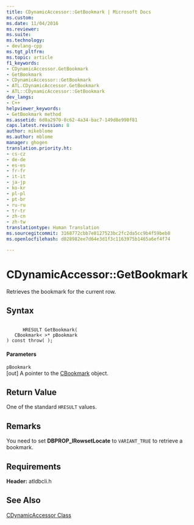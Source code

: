 ```yaml
---
title: CDynamicAccessor::GetBookmark | Microsoft Docs
ms.custom: 
ms.date: 11/04/2016
ms.reviewer: 
ms.suite: 
ms.technology:
- devlang-cpp
ms.tgt_pltfrm: 
ms.topic: article
f1_keywords:
- CDynamicAccessor.GetBookmark
- GetBookmark
- CDynamicAccessor::GetBookmark
- ATL.CDynamicAccessor.GetBookmark
- ATL::CDynamicAccessor::GetBookmark
dev_langs:
- C++
helpviewer_keywords:
- GetBookmark method
ms.assetid: 6d0a2970-0c62-4a34-bac7-149d8e990f81
caps.latest.revision: 8
author: mikeblome
ms.author: mblome
manager: ghogen
translation.priority.ht:
- cs-cz
- de-de
- es-es
- fr-fr
- it-it
- ja-jp
- ko-kr
- pl-pl
- pt-br
- ru-ru
- tr-tr
- zh-cn
- zh-tw
translationtype: Human Translation
ms.sourcegitcommit: 3168772cbb7e8127523bc2fc2da5cc9b4f59beb8
ms.openlocfilehash: d028982ee7d64e3d1f3c1163975b1465a6ef4f74

---
```

# CDynamicAccessor::GetBookmark
Retrieves the bookmark for the current row.  
  
## Syntax  
  
```  
  
      HRESULT GetBookmark(   
   CBookmark< >* pBookmark    
) const throw( );  
```  
  
#### Parameters  
 `pBookmark`  
 [out] A pointer to the [CBookmark](../../data/oledb/cbookmark-class.md) object.  
  
## Return Value  
 One of the standard `HRESULT` values.  
  
## Remarks  
 You need to set **DBPROP_IRowsetLocate** to `VARIANT_TRUE` to retrieve a bookmark.  
  
## Requirements  
 **Header:** atldbcli.h  
  
## See Also  
 [CDynamicAccessor Class](../../data/oledb/cdynamicaccessor-class.md)


<!--HONumber=Jan17_HO1-->


